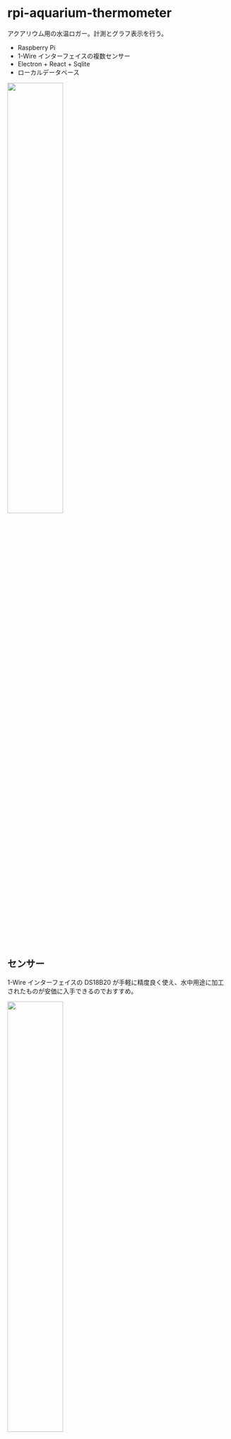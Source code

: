 # rpi-aquarium-thermometer

アクアリウム用の水温ロガー。計測とグラフ表示を行う。

- Raspberry Pi
- 1-Wire インターフェイスの複数センサー
- Electron + React + Sqlite
- ローカルデータベース

<img width="50%" src="https://github.com/seotaro/rpi-aquarium-thermometer/assets/46148606/0f1b0c71-c7e8-4f46-ba2d-cf81d9d0abd0">

## センサー

1-Wire インターフェイスの DS18B20 が手軽に精度良く使え、水中用途に加工されたものが安価に入手できるのでおすすめ。

<img width="50%" src="https://github.com/seotaro/rpi-aquarium-thermometer/assets/46148606/8c4c2781-dd82-425f-8f91-0d6ef2453f3e"/>

センサーとラズパイは次のように接続する。センサー側コードの色は要確認のこと。複数のセンサーがある場合は並列に接続していく。DQ にはプルアップ抵抗 4.7[kΩ]を接続する。

|       センサー       |    ラズパイ     |
| -------------------- | --------------- |
| V<sub>DD</sub>（赤） | 3V3 or 5V power |
| DQ （黄）            | GPIO 4          |
| GND（黒）            | Ground          |

### 【参考】

- [DS18B20 Datasheet](https://github.com/seotaro/rpi-aquarium-thermometer/files/12840952/2812.pdf)
- [GPIO and the 40-pin Header](https://www.raspberrypi.com/documentation/computers/raspberry-pi.html)

## Raspberry Pi のセットアップ

Raspberry Pi OS with desktop をセットアップする.
ここでは 'pi' ユーザーであるものとして進めていく。

<img width="50%" src="https://github.com/seotaro/rpi-aquarium-thermometer/assets/46148606/23678573-d958-4fd1-b8ab-7823ba4e57eb"/>

Github のリポジトリをローカルにコピーする。

```bash
git clone https://github.com/seotaro/rpi-aquarium-thermometer.git
cd rpi-aquarium-thermometer
```

Node.js をセットアップする。

```bash
make setup-node
```

1-Wire インターフェイスを有効にする。

```bash
make enable-1-wire
```

リブートして、1-Wire デバイスを確認する。
名称が`28-xxxxxxxxxxxx`形式のフォルダーが接続されたデバイスで、デバイスの数だけある。

```bash
ls /sys/bus/w1/devices/
```

## 実行

コマンドはデスクトップモードで実行する.

```bash
cd {'rpi-aquarium-thermometer'}
yarn
yarn start
```

### 各種ファイル

データベースファイル
`/home/pi/.config/rpi-aquarium-thermometer/database.db`

設定ファイル
`/home/pi/.config/rpi-aquarium-thermometer/config.json`

```json
{
    "READ_SENSOR_INTERVAL": 10000,          // センサーの読み取り間隔 [ms]
    "DELETE_DATABASE_INTERVAL": 3600000,    // データベースを削除する間隔 [ms]
    "DS18B20": "on",                        // DS18B20 を有効にする

    // センサー名称の定義例）
    "DEVICES": {
      "id": "name",
      "28-xxxxxxxxxxxx": "90cm tank",
      "28-yyyyyyyyyyyy": "45cm tank-1",
      "28-zzzzzzzzzzzz": "45cm tank-2"
    }
}
```

## ラズパイ起動で実行

ビルドする。

```bash
cd {'rpi-aquarium-thermometer'}
yarn
yarn build
mv dist/rpi-aquarium-thermometer-0.1.0-armv7l.AppImage /home/pi
```

ラズパイ起動時に自動で実行されるよう設定する。
ログは`/home/pi/.cache/lxsession/LXDE-pi/run.log`に出力される。

```bash
make enable-autostart
```

リブートする。

自動で実行しないようにするには下記を実行する。

```bash
make disable-autostart
```

## 他のマシンでビルドして実行

メモリが少ないモデル（Raspberry Pi 3A+ など）はメモリ不足でビルドができないことがある。スペックの高いラズパイでビルドして使用することができる。Electron なので Mac や Windows でクロスビルドできるはずなのだが、うまくいっていない。

Node.js のセットアップは不要であるが、1-Wire インターフェイスはあらかじめ有効にしておくこと。
ビルドした AppImage を実行するラズパイに保存して、下記のようにデスクトップモードで実行する。

```bash
chmod +x rpi-aquarium-thermometer-0.1.0-armv7l.AppImage
./rpi-aquarium-thermometer-0.1.0-armv7l.AppImage
```
